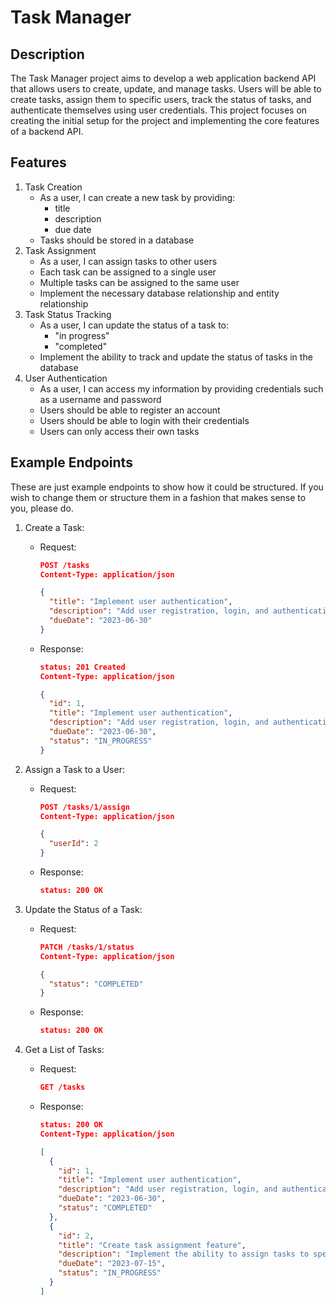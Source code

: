 # Task Manager

## Description

The Task Manager project aims to develop a web application backend API that allows users to create, update, and manage tasks. Users will be able to create tasks, assign them to specific users, track the status of tasks, and authenticate themselves using user credentials. This project focuses on creating the initial setup for the project and implementing the core features of a backend API.

## Features

1. Task Creation
    - As a user, I can create a new task by providing:
        - title
        - description
        - due date
    - Tasks should be stored in a database
2. Task Assignment
    - As a user, I can assign tasks to other users
    - Each task can be assigned to a single user
    - Multiple tasks can be assigned to the same user
    - Implement the necessary database relationship and entity relationship
3. Task Status Tracking
    - As a user, I can update the status of a task to:
        - "in progress"
        - "completed"
    - Implement the ability to track and update the status of tasks in the database
4. User Authentication
    - As a user, I can access my information by providing credentials such as a username and password
    - Users should be able to register an account
    - Users should be able to login with their credentials
    - Users can only access their own tasks

## Example Endpoints

These are just example endpoints to show how it could be structured. If you wish to change them or structure them in a fashion that makes sense to you, please do.

1. Create a Task:
   - Request:
     ```json
     POST /tasks
     Content-Type: application/json

     {
       "title": "Implement user authentication",
       "description": "Add user registration, login, and authentication functionality",
       "dueDate": "2023-06-30"
     }
     ```
   - Response:
     ```json
     status: 201 Created
     Content-Type: application/json

     {
       "id": 1,
       "title": "Implement user authentication",
       "description": "Add user registration, login, and authentication functionality",
       "dueDate": "2023-06-30",
       "status": "IN_PROGRESS"
     }
     ```

2. Assign a Task to a User:
   - Request:
     ```json
     POST /tasks/1/assign
     Content-Type: application/json

     {
       "userId": 2
     }
     ```
   - Response:
     ```json
     status: 200 OK
     ```

3. Update the Status of a Task:
   - Request:
     ```json
     PATCH /tasks/1/status
     Content-Type: application/json

     {
       "status": "COMPLETED"
     }
     ```
   - Response:
     ```json
     status: 200 OK
     ```

4. Get a List of Tasks:
   - Request:
     ```json
     GET /tasks
     ```
   - Response:
     ```json
     status: 200 OK
     Content-Type: application/json

     [
       {
         "id": 1,
         "title": "Implement user authentication",
         "description": "Add user registration, login, and authentication functionality",
         "dueDate": "2023-06-30",
         "status": "COMPLETED"
       },
       {
         "id": 2,
         "title": "Create task assignment feature",
         "description": "Implement the ability to assign tasks to specific users",
         "dueDate": "2023-07-15",
         "status": "IN_PROGRESS"
       }
     ]
     ```
